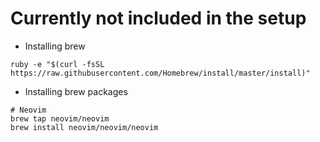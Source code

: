 # Currently not included in the setup

* Installing brew

```
ruby -e "$(curl -fsSL https://raw.githubusercontent.com/Homebrew/install/master/install)"
```

* Installing brew packages

```
# Neovim
brew tap neovim/neovim
brew install neovim/neovim/neovim
```
